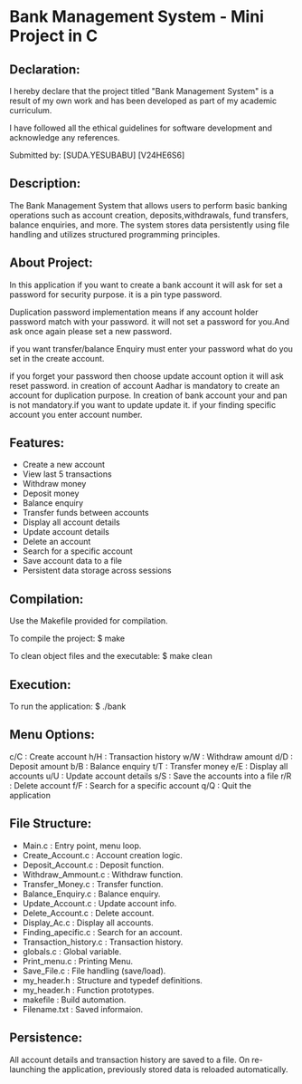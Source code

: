 Bank Management System - Mini Project in C
==========================================

Declaration:
------------
I hereby declare that the project titled "Bank Management System" is a result of my own work and has been developed as part of my academic curriculum.

I have followed all the ethical guidelines for software development and acknowledge any references.

Submitted by:
[SUDA.YESUBABU]
[V24HE6S6]

Description:
------------
The Bank Management System that allows users to perform basic banking operations such as account creation, deposits,withdrawals, fund transfers, balance enquiries, and more. The system stores data persistently using file handling   and utilizes structured programming principles.


About Project:
--------------
In this application if you want to create a bank account it will ask for set a password for security purpose.
it is a pin type password.

Duplication password implementation means if any account holder password match with your password.
it will not set a password for you.And ask once again please set a new password.

if you want transfer/balance Enquiry must enter your password what do you set in the create account.

if you forget your password then choose update account option it will ask reset password.
in creation of account Aadhar is mandatory to create an account for duplication purpose.
In creation of bank account your and pan is not mandatory.if you want to update update it.
if your finding specific account you enter account number.

Features:
---------
- Create a new account
- View last 5 transactions
- Withdraw money
- Deposit money
- Balance enquiry
- Transfer funds between accounts
- Display all account details
- Update account details
- Delete an account
- Search for a specific account
- Save account data to a file
- Persistent data storage across sessions

Compilation:
------------
Use the Makefile provided for compilation.

To compile the project:
$ make

To clean object files and the executable:
$ make clean

Execution:
----------
To run the application:
$ ./bank

Menu Options:
-------------
c/C : Create account
h/H : Transaction history
w/W : Withdraw amount
d/D : Deposit amount
b/B : Balance enquiry
t/T : Transfer money
e/E : Display all accounts
u/U : Update account details
s/S : Save the accounts into a file
r/R : Delete account
f/F : Search for a specific account
q/Q : Quit the application

File Structure:
---------------
- Main.c                : Entry point, menu loop.
- Create_Account.c      : Account creation logic.
- Deposit_Account.c     : Deposit function.
- Withdraw_Ammount.c    : Withdraw function.
- Transfer_Money.c      : Transfer function.
- Balance_Enquiry.c     : Balance enquiry.
- Update_Account.c      : Update account info.
- Delete_Account.c      : Delete account.
- Display_Ac.c          : Display all accounts.
- Finding_apecific.c    : Search for an account.
- Transaction_history.c : Transaction history.
- globals.c             : Global variable.
- Print_menu.c          : Printing Menu.
- Save_File.c           : File handling (save/load).
- my_header.h           : Structure and typedef definitions.
- my_header.h           : Function prototypes.
- makefile              : Build automation.
- Filename.txt           : Saved informaion.

Persistence:
------------
All account details and transaction history are saved to a file.
On re-launching the application, previously stored data is reloaded automatically.
